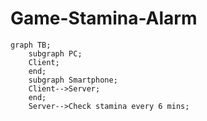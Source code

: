 # Game-Stamina-Alarm

```mermaid
graph TB;
    subgraph PC;
    Client;
    end;
    subgraph Smartphone;
    Client-->Server;
    end;
    Server-->Check stamina every 6 mins;
```
